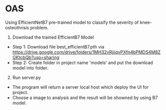 # OAS

Using EfficientNetB7 pre-trained model to classify the severity of knee-osteothrisis problem.

1. Download the trained EfficientB7 Model

- Step 1: Download file best_efficientB7.pth via https://drive.google.com/drive/folders/1MH32vRjiiqvPXfn4bPMDS4M8ZGKtcbQb?usp=sharing
- Step 2: Create folder in project name 'models' and put the download model into folder.

2. Run server.py

- The program will return a server local host which deploy the UI for project.
- Choose a image to analysis and the result will be showned by using B7 model.
